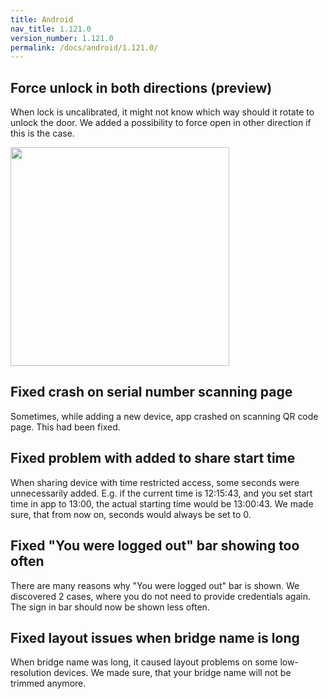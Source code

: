 ```yaml
---
title: Android
nav_title: 1.121.0
version_number: 1.121.0
permalink: /docs/android/1.121.0/
---
```


## Force unlock in both directions (preview)
When lock is uncalibrated, it might not know which way should it rotate to unlock the door. We added a possibility to force open in other direction if this is the case.

<img src="/tedee-release-notes/docs/android/assets/force_unlock_right.png" width="350">

## Fixed crash on serial number scanning page
Sometimes, while adding a new device, app crashed on scanning QR code page. This had been fixed.

## Fixed problem with added to share start time
When sharing device with time restricted access, some seconds were unnecessarily added. E.g. if the current time is 12:15:43, and you set start time in app to 13:00, the actual starting time would be 13:00:43. We made sure, that from now on, seconds would always be set to 0.

## Fixed "You were logged out" bar showing too often
There are many reasons why "You were logged out" bar is shown. We discovered 2 cases, where you do not need to provide credentials again. The sign in bar should now be shown less often.

## Fixed layout issues when bridge name is long
When bridge name was long, it caused layout problems on some low-resolution devices. We made sure, that your bridge name will not be trimmed anymore.


